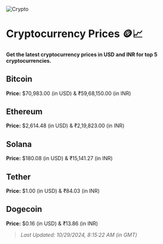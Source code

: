 
![Crypto](https://www.techguide.com.au/wp-content/uploads/2020/11/crypto3.jpeg)

# Cryptocurrency Prices 🪙📈

#### Get the latest cryptocurrency prices in USD and INR for top 5 cryptocurrencies.

## Bitcoin

**Price:** $70,983.00 (in USD) & ₹59,68,150.00 (in INR)

## Ethereum

**Price:** $2,614.48 (in USD) & ₹2,19,823.00 (in INR)

## Solana

**Price:** $180.08 (in USD) & ₹15,141.27 (in INR)

## Tether

**Price:** $1.00 (in USD) & ₹84.03 (in INR)

## Dogecoin

**Price:** $0.16 (in USD) & ₹13.86 (in INR)

> _Last Updated: 10/29/2024, 8:15:22 AM (in GMT)_
